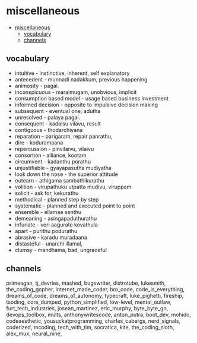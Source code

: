 # miscellaneous

<!--toc:start-->
- [miscellaneous](#miscellaneous)
  - [vocabulary](#vocabulary)
  - [channels](#channels)
<!--toc:end-->

## vocabulary

- intuitive - instinctive, inherent, self explanatory
- antecedent  - munnadi nadakkum, previous happening
- animosity - pagai.
- inconspicuous - maraimugam, unobvious, implicit
- consumption based model - usage based business investment
- informed decision - opposite to impulsive decision making
- subsequent - eventual one, adutha
- unresolved - palaya pagai.
- consequent - kadaisu vilavu, result
- contiguous - thodarchiyana
- reparation - parigaram, repair panrathu,
- dire - koduramaana
- repercussion - pinvilaivu, vilaivu
- consortion - alliance, kootam
- circumvent - kadanthu porathu
- unjustifiable - gyayapasutha mudiyatha
- look down the nose - the superior attitude
- outearn - athigama sambathikurathu
- volition - virupathuku utpatta mudivu, viruppam
- solicit - ask for, kekurathu
- methodical - planned step by step
- systematic - planned and executed point to point
- ensemble - ellamae senthu
- demeaning - asingapaduthurathu
- infuriate - veri aagurate kovathula
- apart - purithu podurathu
- abrasive - karadu muradaana
- distasteful - unarchi illamal,
- clumsy - mandhama, bad, ungraceful

## channels

primeagan, tj_devries, mashed, bugswriter, distrotube, lukesmith,
the_coding_gopher, internet_made_coder, bro_code, code_is_everything,
dreams_of_code, dreams_of_autonomy, typecraft, luke_pighetti,
fireship, tsoding, core_dumped, python_simplified, low-level,
mental_outlaw, furt_tech_industries, josean_martinez, eric_murphy,
byte_byte_go, devops_toolbox, mults, anthonywritescode, anton_putra,
boot_dev, mohido, codeaesthetic, yousuckatprogramming, charles_cabergs,
nerd_signals, coderized, mcoding, tech_with_tim, socratica, kite,
the_coding_sloth, alex_mux, neural_nine,
